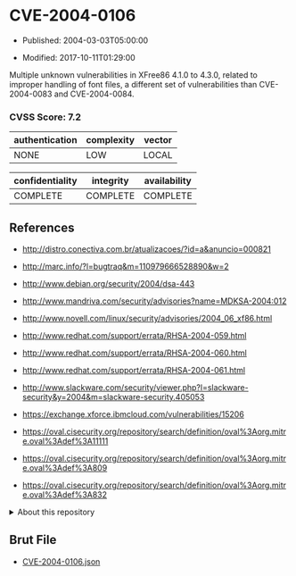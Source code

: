 # CVE-2004-0106

- Published: 2004-03-03T05:00:00

- Modified: 2017-10-11T01:29:00

Multiple unknown vulnerabilities in XFree86 4.1.0 to 4.3.0, related to improper handling of font files, a different set of vulnerabilities than CVE-2004-0083 and CVE-2004-0084.

### CVSS Score: **7.2**

| authentication | complexity | vector |
| --- | --- | --- |
| NONE | LOW | LOCAL |

| confidentiality | integrity | availability |
| --- | --- | --- |
| COMPLETE | COMPLETE | COMPLETE |

## References

* http://distro.conectiva.com.br/atualizacoes/?id=a&anuncio=000821

* http://marc.info/?l=bugtraq&m=110979666528890&w=2

* http://www.debian.org/security/2004/dsa-443

* http://www.mandriva.com/security/advisories?name=MDKSA-2004:012

* http://www.novell.com/linux/security/advisories/2004_06_xf86.html

* http://www.redhat.com/support/errata/RHSA-2004-059.html

* http://www.redhat.com/support/errata/RHSA-2004-060.html

* http://www.redhat.com/support/errata/RHSA-2004-061.html

* http://www.slackware.com/security/viewer.php?l=slackware-security&y=2004&m=slackware-security.405053

* https://exchange.xforce.ibmcloud.com/vulnerabilities/15206

* https://oval.cisecurity.org/repository/search/definition/oval%3Aorg.mitre.oval%3Adef%3A11111

* https://oval.cisecurity.org/repository/search/definition/oval%3Aorg.mitre.oval%3Adef%3A809

* https://oval.cisecurity.org/repository/search/definition/oval%3Aorg.mitre.oval%3Adef%3A832

<details>
<summary>About this repository</summary> 

  This repository is part of the project [Live Hack CVE](https://github.com/Live-Hack-CVE). Main website can be found [www.live-hack.org](https://www.live-hack.org) 
  
  Made by [Sn0wAlice](https://github.com/Sn0wAlice) for the people that care about security and need to have a feed of the latest CVEs. Hope you enjoy it, don't forget to star the repo and follow me on [Twitter](https://twitter.com/Sn0wAlice) and [Github](https://github.com/Sn0wAlice). And that is my [personnal website](https://www.alice-snow.me/)

  - [Home Page](https://github.com/Live-Hack-CVE)
  - [Framework](https://github.com/Live-Hack-CVE/cve-framework)
  - [CVE database](https://github.com/Live-Hack-CVE/full_database)
  - [Changelog](https://github.com/Live-Hack-CVE/Changelog)
</details>

## Brut File

* [CVE-2004-0106.json](https://raw.githubusercontent.com/Live-Hack-CVE/full_database/main/cves/2004/CVE-2004-0106.json)

